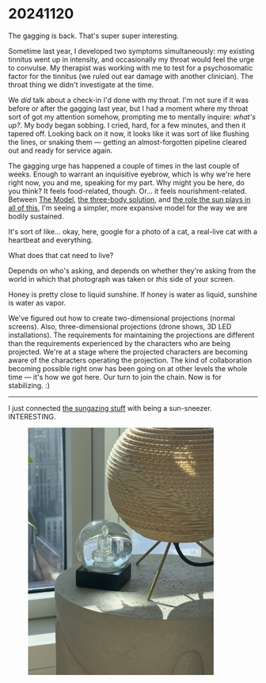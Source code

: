 # 20241120

The gagging is back. That's super super interesting.

Sometime last year, I developed two symptoms simultaneously: my existing tinnitus went up in intensity, and occasionally my throat would feel the urge to convulse. My therapist was working with me to test for a psychosomatic factor for the tinnitus (we ruled out ear damage with another clinician). The throat thing we didn't investigate at the time.

We _did_ talk about a check-in I'd done with my throat. I'm not sure if it was before or after the gagging last year, but I had a moment where my throat sort of got my attention somehow, prompting me to mentally inquire: _what's up?_. My body began sobbing. I cried, hard, for a few minutes, and then it tapered off. Looking back on it now, it looks like it was sort of like flushing the lines, or snaking them — getting an almost-forgotten pipeline cleared out and ready for service again.

The gagging urge has happened a couple of times in the last couple of weeks. Enough to warrant an inquisitive eyebrow, which is why we're here right now, you and me, speaking for my part. Why might you be here, do you think? It feels food-related, though. Or... it feels nourishment-related. Between [The Model](../the-model.md), [the three-body solution](19/), and [the role the sun plays in all of this](../10/14/), I'm seeing a simpler, more expansive model for the way we are bodily sustained.

It's sort of like... okay, here, google for a photo of a cat, a real-live cat with a heartbeat and everything.

What does that cat need to live?

Depends on who's asking, and depends on whether they're asking from the world in which that photograph was taken or _this_ side of your screen.

Honey is pretty close to liquid sunshine. If honey is water as liquid, sunshine is water as vapor.

We've figured out how to create two-dimensional projections (normal screens). Also, three-dimensional projections (drone shows, 3D LED installations). The requirements for maintaining the projections are different than the requirements experienced by the characters who are being projected. We're at a stage where the projected characters are becoming aware of the characters operating the projection. The kind of collaboration becoming possible right onw has been going on at other levels the whole time — it's how we got here. Our turn to join the chain. Now is for stabilizing. :)

***

I just connected [the sungazing stuff](../10/24.md) with being a sun-sneezer. INTERESTING.

<div align="left">

<figure><img src="../../.gitbook/assets/IMG_4071.jpeg" alt="A sunlit photograph of a snowglobe resting on a small, circular white concrete table. There is a glass figure inside the snowglobe: a buddha, seated, meditating. The snowglobe is tucked in alongside a small three-legged brass tripod, on which rests a sphere made of layers of CNC&#x27;d corrugated cardboard. (It&#x27;s a table lamp.) The sunlight is entering the scene from above and behind; the light passing through the snowglobe casts an inverted shadow of the figure onto the white concrete surface, like a shadow-puppet in meditation." width="375"><figcaption></figcaption></figure>

</div>
